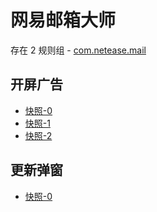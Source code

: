 # 网易邮箱大师

存在 2 规则组 - [com.netease.mail](/src/apps/com.netease.mail.ts)

## 开屏广告

- [快照-0](https://gkd-kit.songe.li/import/12818335)
- [快照-1](https://gkd-kit.songe.li/import/12893573)
- [快照-2](https://gkd-kit.songe.li/import/12923776)

## 更新弹窗

- [快照-0](https://gkd-kit.gitee.io/import/12664070)

